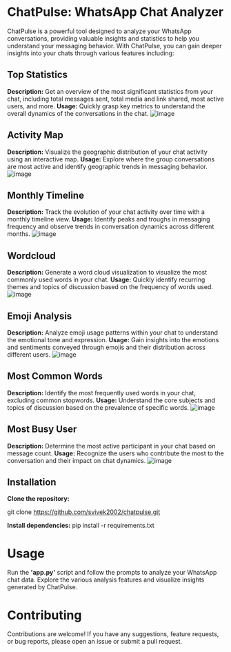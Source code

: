 # ChatPulse: WhatsApp Chat Analyzer
ChatPulse is a powerful tool designed to analyze your WhatsApp conversations, providing valuable insights and statistics to help you understand your messaging behavior. With ChatPulse, you can gain deeper insights into your chats through various features including:

## Top Statistics
**Description:** Get an overview of the most significant statistics from your chat, including total messages sent, total media and link shared, most active users, and more.
**Usage:** Quickly grasp key metrics to understand the overall dynamics of the conversations in the chat.
![image](https://github.com/svivek2002/ChatPulse/assets/97838886/607dd4c4-1ade-46bc-a752-5ce1545ab1f3)


## Activity Map
**Description:** Visualize the geographic distribution of your chat activity using an interactive map.
**Usage:**  Explore where the group conversations are most active and identify geographic trends in messaging behavior.
![image](https://github.com/svivek2002/ChatPulse/assets/97838886/918b0827-b29d-43f0-ac05-5f0b7c4ff507)

## Monthly Timeline
**Description:** Track the evolution of your chat activity over time with a monthly timeline view.
**Usage:**  Identify peaks and troughs in messaging frequency and observe trends in conversation dynamics across different months.
![image](https://github.com/svivek2002/ChatPulse/assets/97838886/d505a82f-10ec-4130-ac15-72f635179e25)



## Wordcloud
**Description:** Generate a word cloud visualization to visualize the most commonly used words in your chat.
**Usage:**  Quickly identify recurring themes and topics of discussion based on the frequency of words used.
![image](https://github.com/svivek2002/ChatPulse/assets/97838886/8090af91-89cd-4678-88bc-5d2eca291b34)



## Emoji Analysis
**Description:** Analyze emoji usage patterns within your chat to understand the emotional tone and expression.
**Usage:**  Gain insights into the emotions and sentiments conveyed through emojis and their distribution across different users.
![image](https://github.com/svivek2002/ChatPulse/assets/97838886/fe1f0977-45ce-420f-9264-ee8e5f6cf3dd)


## Most Common Words
**Description:** Identify the most frequently used words in your chat, excluding common stopwords.
**Usage:**  Understand the core subjects and topics of discussion based on the prevalence of specific words.
![image](https://github.com/svivek2002/ChatPulse/assets/97838886/5a961fe8-170d-4b76-b027-568234827262)


## Most Busy User
**Description:** Determine the most active participant in your chat based on message count.
**Usage:**  Recognize the users who contribute the most to the conversation and their impact on chat dynamics.
![image](https://github.com/svivek2002/ChatPulse/assets/97838886/9afe2d90-38f3-402c-9e54-9326971e0238)


## Installation
**Clone the repository:**

  git clone https://github.com/svivek2002/chatpulse.git

**Install dependencies:**
  pip install -r requirements.txt


# Usage
Run the **'app.py'** script and follow the prompts to analyze your WhatsApp chat data.
Explore the various analysis features and visualize insights generated by ChatPulse.

# Contributing
Contributions are welcome! If you have any suggestions, feature requests, or bug reports, please open an issue or submit a pull request.
